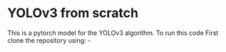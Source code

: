 # YOLOv3 from scratch
This is a pytorch model for the YOLOv3 algorithm. 
To run this code 
First clone the repository using: -   

